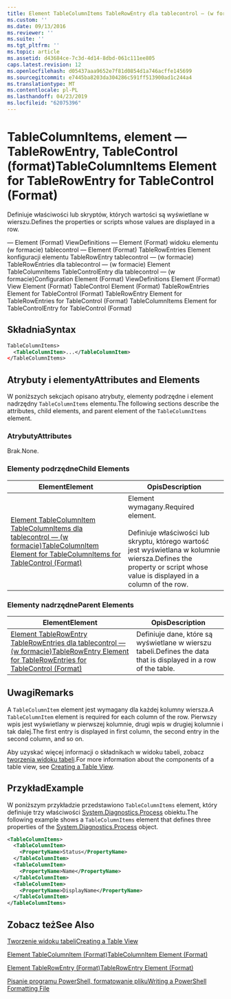 ```yaml
---
title: Element TableColumnItems TableRowEntry dla tablecontrol — (w formacie) | Dokumentacja firmy Microsoft
ms.custom: ''
ms.date: 09/13/2016
ms.reviewer: ''
ms.suite: ''
ms.tgt_pltfrm: ''
ms.topic: article
ms.assetid: d43684ce-7c3d-4d14-8dbd-061c111ee805
caps.latest.revision: 12
ms.openlocfilehash: d05437aaa9652e7f81d0854d1a746acffe145699
ms.sourcegitcommit: e7445ba8203da304286c591ff513900ad1c244a4
ms.translationtype: MT
ms.contentlocale: pl-PL
ms.lasthandoff: 04/23/2019
ms.locfileid: "62075396"
---
```

# <a name="tablecolumnitems-element-for-tablerowentry-for-tablecontrol-format"></a><span data-ttu-id="16fb4-102">TableColumnItems, element — TableRowEntry, TableControl (format)</span><span class="sxs-lookup"><span data-stu-id="16fb4-102">TableColumnItems Element for TableRowEntry for TableControl (Format)</span></span>

<span data-ttu-id="16fb4-103">Definiuje właściwości lub skryptów, których wartości są wyświetlane w wierszu.</span><span class="sxs-lookup"><span data-stu-id="16fb4-103">Defines the properties or scripts whose values are displayed in a row.</span></span>

<span data-ttu-id="16fb4-104">— Element (Format) ViewDefinitions — Element (Format) widoku elementu (w formacie) tablecontrol — Element (Format) TableRowEntries Element konfiguracji elementu TableRowEntry tablecontrol — (w formacie) TableRowEntries dla tablecontrol — (w formacie) Element TableColumnItems TableControlEntry dla tablecontrol — (w formacie)</span><span class="sxs-lookup"><span data-stu-id="16fb4-104">Configuration Element (Format) ViewDefinitions Element (Format) View Element (Format) TableControl Element (Format) TableRowEntries Element for TableControl (Format) TableRowEntry Element for TableRowEntries for TableControl (Format) TableColumnItems Element for TableControlEntry for TableControl (Format)</span></span>

## <a name="syntax"></a><span data-ttu-id="16fb4-105">Składnia</span><span class="sxs-lookup"><span data-stu-id="16fb4-105">Syntax</span></span>

```xml
TableColumnItems>
  <TableColumnItem>...</TableColumnItem>
</TableColumnItems>
```

## <a name="attributes-and-elements"></a><span data-ttu-id="16fb4-106">Atrybuty i elementy</span><span class="sxs-lookup"><span data-stu-id="16fb4-106">Attributes and Elements</span></span>

<span data-ttu-id="16fb4-107">W poniższych sekcjach opisano atrybuty, elementy podrzędne i element nadrzędny `TableColumnItems` elementu.</span><span class="sxs-lookup"><span data-stu-id="16fb4-107">The following sections describe the attributes, child elements, and parent element of the `TableColumnItems` element.</span></span>

### <a name="attributes"></a><span data-ttu-id="16fb4-108">Atrybuty</span><span class="sxs-lookup"><span data-stu-id="16fb4-108">Attributes</span></span>

<span data-ttu-id="16fb4-109">Brak.</span><span class="sxs-lookup"><span data-stu-id="16fb4-109">None.</span></span>

### <a name="child-elements"></a><span data-ttu-id="16fb4-110">Elementy podrzędne</span><span class="sxs-lookup"><span data-stu-id="16fb4-110">Child Elements</span></span>

|<span data-ttu-id="16fb4-111">Element</span><span class="sxs-lookup"><span data-stu-id="16fb4-111">Element</span></span>|<span data-ttu-id="16fb4-112">Opis</span><span class="sxs-lookup"><span data-stu-id="16fb4-112">Description</span></span>|
|-------------|-----------------|
|[<span data-ttu-id="16fb4-113">Element TableColumnItem TableColumnItems dla tablecontrol — (w formacie)</span><span class="sxs-lookup"><span data-stu-id="16fb4-113">TableColumnItem Element for TableColumnItems for TableControl (Format)</span></span>](./tablecolumnitem-element-for-tablecolumnitems-for-tablecontrol-format.md)|<span data-ttu-id="16fb4-114">Element wymagany.</span><span class="sxs-lookup"><span data-stu-id="16fb4-114">Required element.</span></span><br /><br /> <span data-ttu-id="16fb4-115">Definiuje właściwości lub skryptu, którego wartość jest wyświetlana w kolumnie wiersza.</span><span class="sxs-lookup"><span data-stu-id="16fb4-115">Defines the property or script whose value is displayed in a column of the row.</span></span>|

### <a name="parent-elements"></a><span data-ttu-id="16fb4-116">Elementy nadrzędne</span><span class="sxs-lookup"><span data-stu-id="16fb4-116">Parent Elements</span></span>

|<span data-ttu-id="16fb4-117">Element</span><span class="sxs-lookup"><span data-stu-id="16fb4-117">Element</span></span>|<span data-ttu-id="16fb4-118">Opis</span><span class="sxs-lookup"><span data-stu-id="16fb4-118">Description</span></span>|
|-------------|-----------------|
|[<span data-ttu-id="16fb4-119">Element TableRowEntry TableRowEntries dla tablecontrol — (w formacie)</span><span class="sxs-lookup"><span data-stu-id="16fb4-119">TableRowEntry Element for TableRowEntries for TableControl (Format)</span></span>](./tablerowentry-element-for-tablerowentries-for-tablecontrol-format.md)|<span data-ttu-id="16fb4-120">Definiuje dane, które są wyświetlane w wierszu tabeli.</span><span class="sxs-lookup"><span data-stu-id="16fb4-120">Defines the data that is displayed in a row of the table.</span></span>|

## <a name="remarks"></a><span data-ttu-id="16fb4-121">Uwagi</span><span class="sxs-lookup"><span data-stu-id="16fb4-121">Remarks</span></span>

<span data-ttu-id="16fb4-122">A `TableColumnItem` element jest wymagany dla każdej kolumny wiersza.</span><span class="sxs-lookup"><span data-stu-id="16fb4-122">A `TableColumnItem` element is required for each column of the row.</span></span> <span data-ttu-id="16fb4-123">Pierwszy wpis jest wyświetlany w pierwszej kolumnie, drugi wpis w drugiej kolumnie i tak dalej.</span><span class="sxs-lookup"><span data-stu-id="16fb4-123">The first entry is displayed in first column, the second entry in the second column, and so on.</span></span>

<span data-ttu-id="16fb4-124">Aby uzyskać więcej informacji o składnikach w widoku tabeli, zobacz [tworzenia widoku tabeli](./creating-a-table-view.md).</span><span class="sxs-lookup"><span data-stu-id="16fb4-124">For more information about the components of a table view, see [Creating a Table View](./creating-a-table-view.md).</span></span>

## <a name="example"></a><span data-ttu-id="16fb4-125">Przykład</span><span class="sxs-lookup"><span data-stu-id="16fb4-125">Example</span></span>

<span data-ttu-id="16fb4-126">W poniższym przykładzie przedstawiono `TableColumnItems` element, który definiuje trzy właściwości [System.Diagnostics.Process](/dotnet/api/System.Diagnostics.Process) obiektu.</span><span class="sxs-lookup"><span data-stu-id="16fb4-126">The following example shows a `TableColumnItems` element that defines three properties of the [System.Diagnostics.Process](/dotnet/api/System.Diagnostics.Process) object.</span></span>

```xml
<TableColumnItems>
  <TableColumnItem>
    <PropertyName>Status</PropertyName>
  </TableColumnItem>
  <TableColumnItem>
    <PropertyName>Name</PropertyName>
  </TableColumnItem>
  <TableColumnItem>
    <PropertyName>DisplayName</PropertyName>
  </TableColumnItem>
</TableColumnItems>

```

## <a name="see-also"></a><span data-ttu-id="16fb4-127">Zobacz też</span><span class="sxs-lookup"><span data-stu-id="16fb4-127">See Also</span></span>

[<span data-ttu-id="16fb4-128">Tworzenie widoku tabeli</span><span class="sxs-lookup"><span data-stu-id="16fb4-128">Creating a Table View</span></span>](./creating-a-table-view.md)

[<span data-ttu-id="16fb4-129">Element TableColumnItem (Format)</span><span class="sxs-lookup"><span data-stu-id="16fb4-129">TableColumnItem Element (Format)</span></span>](./tablecolumnitem-element-for-tablecolumnitems-for-tablecontrol-format.md)

[<span data-ttu-id="16fb4-130">Element TableRowEntry (Format)</span><span class="sxs-lookup"><span data-stu-id="16fb4-130">TableRowEntry Element (Format)</span></span>](./tablerowentry-element-for-tablerowentries-for-tablecontrol-format.md)

[<span data-ttu-id="16fb4-131">Pisanie programu PowerShell, formatowanie pliku</span><span class="sxs-lookup"><span data-stu-id="16fb4-131">Writing a PowerShell Formatting File</span></span>](./writing-a-powershell-formatting-file.md)
